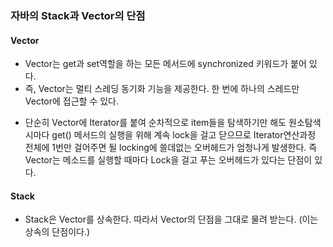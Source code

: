 ### 자바의 Stack과 Vector의 단점

#### Vector

+ Vector는 get과 set역할을 하는 모든 메서드에 synchronized 키워드가 붙어 있다.
+ 즉, Vector는 멀티 스레딩 동기화 기능을 제공한다. 한 번에 하나의 스레드만 Vector에 접근할 수 있다.
- 단순히 Vector에 Iterator를 붙여 순차적으로 item들을 탐색하기만 해도 원소탐색 시마다 get() 메서드의 실행을 위해 계속 lock을 걸고 닫으므로 Iterator연산과정 전체에 1번만 걸어주면 될 locking에 쓸데없는 오버헤드가 엄청나게 발생한다. 즉 Vector는 메소드를 실행할 때마다 Lock을 걸고 푸는 오버헤드가 있다는 단점이 있다.


#### Stack

+ Stack은 Vector를 상속한다. 따라서 Vector의 단점을 그대로 물려 받는다. (이는 상속의 단점이다.)
